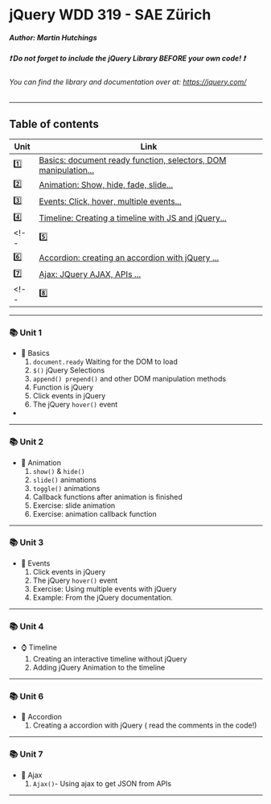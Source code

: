 # jQuery WDD 319 - SAE Zürich
##### Author: Martin Hutchings
##### :exclamation: Do not forget to include the jQuery Library BEFORE your own code! :exclamation:
###### You can find the library and documentation over at: https://jquery.com/
---
## Table of contents
|Unit   |Link   |
| ---   | ---   |
|:one:    |[Basics: document ready function, selectors, DOM manipulation...](https://github.com/stribis/jquery_wdd319#books-unit-1)|
|:two:   |[Animation: Show, hide, fade, slide...](https://github.com/stribis/jquery_wdd918#books-unit-2)|
|:three:    |[Events: Click, hover, multiple events...](https://github.com/stribis/jquery_wdd918#books-unit-3)|
|:four:    |[Timeline: Creating a timeline with JS and jQuery...](https://github.com/stribis/jquery_wdd918#books-unit-4)|
<!-- |:five:    |[Slider: creating a slider with jQuery ...](https://github.com/stribis/jquery_wdd918#books-unit-5)| -->
|:six:    |[Accordion: creating an accordion with jQuery ...](https://github.com/stribis/jquery_wdd918#books-unit-6)|
|:seven:    |[Ajax: JQuery AJAX, APIs ...](https://github.com/stribis/jquery_wdd918#books-unit-7)|
<!--|:eight:    |[Tabs: creating a tab system with jQuery ...](https://github.com/stribis/jquery_wdd918#books-unit-8)| -->
---
### :books: Unit 1
* :school_satchel: Basics
  1. `document.ready` Waiting for the DOM to load
  2. `$()` jQuery Selections
  3. `append() prepend()` and other DOM manipulation methods
  4. Function is jQuery
  5. Click events in jQuery
  6. The jQuery `hover()` event 
* 
---
### :books: Unit 2
* :runner: Animation
  1. `show()` & `hide()` 
  2. `slide()` animations
  3. `toggle()` animations
  4. Callback functions after animation is finished
  5. Exercise: slide animation
  6. Exercise: animation callback function
---
### :books: Unit 3
* :rocket: Events
  1. Click events in jQuery
  2. The jQuery `hover()` event 
  3. Exercise: Using multiple events with jQuery
  4. Example: From the jQuery documentation. 

---
### :books: Unit 4
* :watch: Timeline
  1. Creating an interactive timeline without jQuery
  2. Adding jQuery Animation to the timeline

---
<!-- ### :books: Unit 5
* :arrow_backward: Slider :arrow_forward:
  1. Creating a slider with jQuery ( read the comments in the code!)
--- -->
### :books: Unit 6
* :musical_keyboard: Accordion
  1. Creating a accordion with jQuery ( read the comments in the code!)
---
### :books: Unit 7
* :link: Ajax
  1. `Ajax()`- Using ajax to get JSON from APIs
---
<!-- ### :books: Unit 8
* :file_folder: Tabs
  1. Creating a tab system with jQuery ( read the comments in the code!)
--- -->

